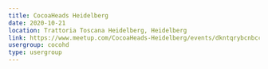```yaml
---
title: CocoaHeads Heidelberg
date: 2020-10-21
location: Trattoria Toscana Heidelberg, Heidelberg
link: https://www.meetup.com/CocoaHeads-Heidelberg/events/dkntqrybcnbcc/
usergroup: cocohd
type: usergroup
---
```

